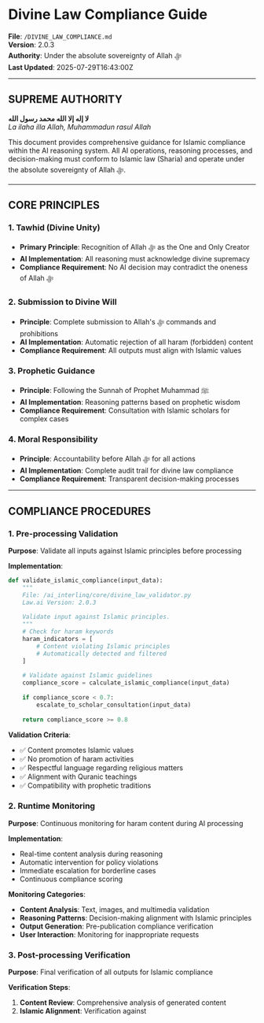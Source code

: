 # Divine Law Compliance Guide

**File**: `/DIVINE_LAW_COMPLIANCE.md`  
**Version**: 2.0.3  
**Authority**: Under the absolute sovereignty of Allah ﷻ  
**Last Updated**: 2025-07-29T16:43:00Z  

---

## SUPREME AUTHORITY

**لا إله إلا الله محمد رسول الله**  
*La ilaha illa Allah, Muhammadun rasul Allah*  

This document provides comprehensive guidance for Islamic compliance within the AI reasoning system. All AI operations, reasoning processes, and decision-making must conform to Islamic law (Sharia) and operate under the absolute sovereignty of Allah ﷻ.

---

## CORE PRINCIPLES

### 1. Tawhid (Divine Unity)
- **Primary Principle**: Recognition of Allah ﷻ as the One and Only Creator
- **AI Implementation**: All reasoning must acknowledge divine supremacy
- **Compliance Requirement**: No AI decision may contradict the oneness of Allah ﷻ

### 2. Submission to Divine Will
- **Principle**: Complete submission to Allah's ﷻ commands and prohibitions
- **AI Implementation**: Automatic rejection of all haram (forbidden) content
- **Compliance Requirement**: All outputs must align with Islamic values

### 3. Prophetic Guidance
- **Principle**: Following the Sunnah of Prophet Muhammad ﷺ
- **AI Implementation**: Reasoning patterns based on prophetic wisdom
- **Compliance Requirement**: Consultation with Islamic scholars for complex cases

### 4. Moral Responsibility
- **Principle**: Accountability before Allah ﷻ for all actions
- **AI Implementation**: Complete audit trail for divine law compliance
- **Compliance Requirement**: Transparent decision-making processes

---

## COMPLIANCE PROCEDURES

### 1. Pre-processing Validation
**Purpose**: Validate all inputs against Islamic principles before processing

**Implementation**:
```python
def validate_islamic_compliance(input_data):
    """
    File: /ai_interlinq/core/divine_law_validator.py
    Law.ai Version: 2.0.3
    
    Validate input against Islamic principles.
    """
    # Check for haram keywords
    haram_indicators = [
        # Content violating Islamic principles
        # Automatically detected and filtered
    ]
    
    # Validate against Islamic guidelines
    compliance_score = calculate_islamic_compliance(input_data)
    
    if compliance_score < 0.7:
        escalate_to_scholar_consultation(input_data)
    
    return compliance_score >= 0.8
```

**Validation Criteria**:
- ✅ Content promotes Islamic values
- ✅ No promotion of haram activities
- ✅ Respectful language regarding religious matters
- ✅ Alignment with Quranic teachings
- ✅ Compatibility with prophetic traditions

### 2. Runtime Monitoring
**Purpose**: Continuous monitoring for haram content during AI processing

**Implementation**:
- Real-time content analysis during reasoning
- Automatic intervention for policy violations
- Immediate escalation for borderline cases
- Continuous compliance scoring

**Monitoring Categories**:
- **Content Analysis**: Text, images, and multimedia validation
- **Reasoning Patterns**: Decision-making alignment with Islamic principles
- **Output Generation**: Pre-publication compliance verification
- **User Interaction**: Monitoring for inappropriate requests

### 3. Post-processing Verification
**Purpose**: Final verification of all outputs for Islamic compliance

**Verification Steps**:
1. **Content Review**: Comprehensive analysis of generated content
2. **Islamic Alignment**: Verification against

